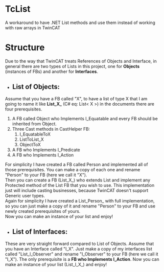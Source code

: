 # TcList
A workaround to have .NET List methods and use them instead of working with raw arrays in TwinCAT

# Structure

Due to the way that TwinCAT treats References of Objects and Interface, in general there are two types of Lists in this project, one for **Objects** (instances of FBs) and another for **Interfaces**.

- ## List of Objects:  

Assume that you have a FB called "X", to have a list of type X that I am going to name it like **List_X_** (C# eq: List< X >) in the documents there are four prerequisites.  

1. A FB called Object who Implements I_Equatable and every FB should be inherited from Object.
2. Three Cast methods in CastHelper FB:
    1. I_EquatableToX  
    2. ListToList_X  
    3. ObjectToX
3. A FB who Implements I_Predicate  
4. A FB who Implements I_Action  

For simplicity I have created a FB called Person and implemented all of those prerequisites. You can make a copy of each one and rename "Person" to your FB (here we call it "X").  
Then you can create a FB (List_X_) who extends List and implement any Protected method of the List FB that you wish to use. This implementation just will include casting businesses, because TwinCAT doesn't support Generic user types.  
Again for simplicity I have created a List_Person_ with full implementation, so you can just make a copy of it and rename "Person" to your FB and use newly created prerequisites of yours.  
Now you can make an instance of your list and enjoy!  

- ## List of Interfaces:  

These are very straight forward compared to List of Objects. Assume that you have an Interface called "I_X". Just make a copy of my interfaces list called "List_I_Observer" and rename "I_Observer" to your FB (here we call it "I_X"). The only prerequisite is a **FB who Implements I_Action**. Now you can make an instance of your list (List_I_X_) and enjoy! 
